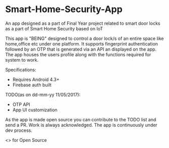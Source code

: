 # Smart-Home-Security-App
An app designed as a part of Final Year project related to smart door locks as a part of Smart Home Security based on IoT


This app is "BEING" designed to control a door lock/s of an entire space like home,office etc under one platform.
It supports fingerprint authentication followed by an OTP that is generated via an API an displayed on the app.
The app houses the users profile along with the functions required for system to work.

Specifications:<br>

- Requires Android 4.3+<br>
- Firebase auth built

TODO(as on dd-mm-yy 11/05/2017):<br>



- OTP API<br>
- App UI customization<br>

As the app is made open source you can contribute to the TODO list and send a PR.
Work is always acknowledged.
The app is continuously under dev process.


<> for Open Source
